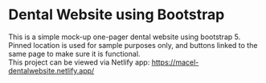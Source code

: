 # Dental Website using Bootstrap

This is a simple mock-up one-pager dental website using bootstrap 5.<br>
Pinned location is used for sample purposes only, and buttons linked to the same page to make sure it is functional.<br>
This project can be viewed via Netlify app: https://macel-dentalwebsite.netlify.app/
